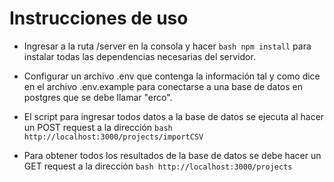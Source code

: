 # Instrucciones de uso
- Ingresar a la ruta /server en la consola y hacer ```bash npm install``` para instalar todas las dependencias necesarias del servidor.

- Configurar un archivo .env que contenga la información tal y como dice en el archivo .env.example para conectarse a una base de datos en postgres que se debe llamar "erco".

- El script para ingresar todos datos a la base de datos se ejecuta al hacer un POST request a la dirección ```bash http://localhost:3000/projects/importCSV```

- Para obtener todos los resultados de la base de datos se debe hacer un GET request a la dirección ```bash http://localhost:3000/projects```
